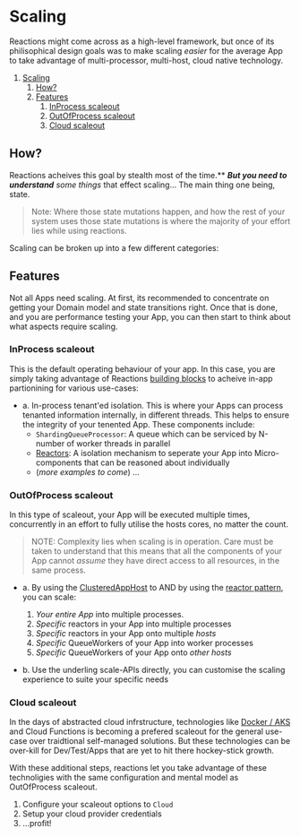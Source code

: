 # Scaling

Reactions might come across as a high-level framework, but once of its philisophical design goals was to make scaling *easier* for the average App to take advantage of multi-processor, multi-host, cloud native technology.
<!-- TOC -->

1. [Scaling](#scaling)
   1. [How?](#how)
   2. [Features](#features)
      1. [InProcess scaleout](#inprocess-scaleout)
      2. [OutOfProcess scaleout](#outofprocess-scaleout)
      3. [Cloud scaleout](#cloud-scaleout)

<!-- /TOC -->
## How? 
Reactions acheives this goal by stealth most of the time.** ***But you need to understand** *some things** that effect scaling... The main thing one being, state.

>Note: Where those state mutations happen, and how the rest of your system uses those state mutations is where the majority of your effort lies while using reactions.

Scaling can be broken up into a few different categories:

## Features

Not all Apps need scaling. At first, its recommended to concentrate on getting your Domain model and state transitions right. Once that is done, and you are performance testing your App, you can then start to think about what aspects require scaling.

### InProcess scaleout

This is the default operating behaviour of your app. In this case, you are simply taking advantage of Reactions [building blocks](buildngblocks.md) to acheive in-app partionining for various use-cases:
- a. In-process tenant'ed isolation. This is where your Apps can process tenanted information internally, in different threads. This helps to ensure the integrity of your tenented App.
        These components include:
    * `ShardingQueueProcessor`: A queue which can be serviced by N-number of worker threads in parallel
    * [Reactors](reactors.md): A isolation mechanism to seperate your App into Micro-components that can be reasoned about individually
    * (*more examples to come*) ...

### OutOfProcess scaleout

In this type of scaleout, your App will be executed multiple times, concurrently in an effort to fully utilise the hosts cores, no matter the count.

>NOTE: Complexity lies when scaling is in operation. Care must be taken to understand that this means that all the components of your App cannot *assume* they have direct access to all resources, in the same process.

- a. By using the [ClusteredAppHost](rxnhosts.md) to AND by using the [reactor pattern](reactors.md), you can scale:
  1. *Your entire App* into multiple processes.
  1. *Specific* reactors in your App into multiple processes
  2. *Specific* reactors in your App onto multiple *hosts*
  3. *Specific* QueueWorkers of your App into worker processes
  4. *Specific* QueueWorkers of your App onto *other hosts*

- b. Use the underling scale-APIs directly, you can customise the scaling experience to suite your specific needs

### Cloud scaleout

In the days of abstracted cloud infrstructure, technologies like [Docker / AKS](cicd.md) and Cloud Functions is becoming a prefered scaleout for the general use-case over traidtional self-managed solutions. But these technologies can be over-kill for Dev/Test/Apps that are yet to hit there hockey-stick growth.

With these additional steps, reactions let you take advantage of these technoligies with the same configuration and mental model as OutOfProcess scaleout.
1. Configure your scaleout options to `Cloud`
2. Setup your cloud provider credentials
3. ...profit!


